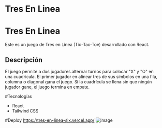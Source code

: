 # Tres En Linea
# Tres En Linea

Este es un juego de Tres en Línea (Tic-Tac-Toe) desarrollado con React.

## Descripción

El juego permite a dos jugadores alternar turnos para colocar "X" y "O" en una cuadricula. El primer jugador en alinear tres de sus símbolos en una fila, columna o diagonal gana el juego. Si la cuadrícula se llena sin que ningún jugador gane, el juego termina en empate.

#Tecnologías
- React
- Tailwind CSS
  
#Deploy
https://tres-en-linea-six.vercel.app/
![image](https://github.com/user-attachments/assets/ef03724c-5734-4f35-9966-c4cff723ccb7)
